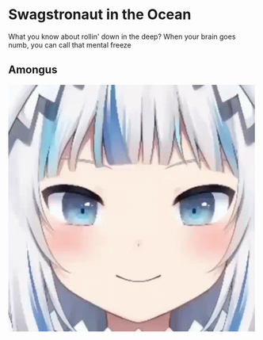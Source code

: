 # Swagstronaut in the Ocean
What you know about rollin' down in the deep?
When your brain goes numb, you can call that mental freeze

## Amongus
![Amongus](https://github.com/suhanthg/suhanth/blob/main/kanyesus.gif)
